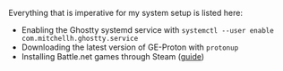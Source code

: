 Everything that is imperative for my system setup is listed here:

- Enabling the Ghostty systemd service with
  `systemctl --user enable com.mitchellh.ghostty.service`
- Downloading the latest version of GE-Proton with `protonup`
- Installing Battle.net games through Steam
  ([guide](https://frankbaier.medium.com/linux-how-to-play-diablo-ii-resurrected-open-beta-with-steam-proton-ff830523f378))
